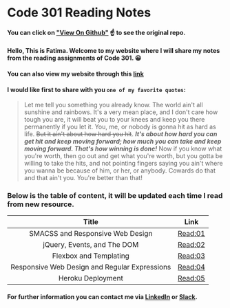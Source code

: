 # Code 301 Reading Notes
#### You can click on ["View On Github"](https://github.com/fati-ma/reading-notes-301) ☝️ to see the original repo.

#### Hello, This is Fatima. Welcome to my website where I will share my notes from the reading assignments of Code 301. 😀
#### You can also view my website through this [link](https://fati-ma.github.io/reading-notes-301/)


#### I would like first to share with you `one of my favorite quotes`: 

> Let me tell you something you already know. The world ain't all sunshine and rainbows. It's a very mean place, and I don't care how tough you are, it will beat you to your knees and keep you there permanently if you let it. You, me, or nobody is gonna hit as hard as life. ~~But it ain't about how hard you hit~~. ***It's about how hard you can get hit and keep moving forward; how much you can take and keep moving forward. That's how winning is done!*** Now if you know what you're worth, then go out and get what you're worth, but you gotta be willing to take the hits, and not pointing fingers saying you ain't where you wanna be because of him, or her, or anybody. Cowards do that and that ain't you. You're better than that! 

### Below is the table of content, it will be updated each time I read from new resource.

| Title     | Link    | 
| :-------------: | :----------: | 
|  SMACSS and Responsive Web Design | [Read:01](https://github.com/fati-ma/reading-notes-301/blob/main/read-01.md)   | 
|  jQuery, Events, and The DOM | [Read:02](https://github.com/fati-ma/reading-notes-301/blob/main/read-02.md)   | 
|  Flexbox and Templating | [Read:03](https://github.com/fati-ma/reading-notes-301/blob/main/read-03.md)   | 
|  Responsive Web Design and Regular Expressions | [Read:04](https://github.com/fati-ma/reading-notes-301/blob/main/read-04.md)   | 
|  Heroku Deployment | [Read:05](https://github.com/fati-ma/reading-notes-301/blob/main/read-05.md)   | 

#### For further information you can contact me via [LinkedIn](linkedin.com/in/fatima-atiyya-9a0a471b1) or [Slack](ltuc-asac.slack.com).
